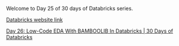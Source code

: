 Welcome to Day 25 of 30 days of Databricks series.

[Databricks website link](https://www.databricks.com/) 

[Day 26: Low-Code EDA With BAMBOOLIB In Databricks | 30 Days of Databricks](https://youtu.be/mvfSe_6fpps)